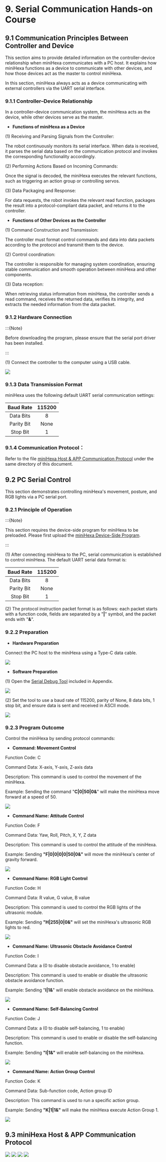 # 9. Serial Communication Hands-on Course

## 9.1 Communication Principles Between Controller and Device

This section aims to provide detailed information on the controller-device relationship when miniHexa communicates with a PC host. It explains how miniHexa functions as a device to communicate with other devices, and how those devices act as the master to control miniHexa.

In this section, miniHexa always acts as a device communicating with external controllers via the UART serial interface.

### 9.1.1 Controller–Device Relationship

In a controller–device communication system, the miniHexa acts as the device, while other devices serve as the master.

* **Functions of miniHexa as a Device**

(1) Receiving and Parsing Signals from the Controller:

The robot continuously monitors its serial interface. When data is received, it parses the serial data based on the communication protocol and invokes the corresponding functionality accordingly.

(2) Performing Actions Based on Incoming Commands:

Once the signal is decoded, the miniHexa executes the relevant functions, such as triggering an action group or controlling servos.

(3) Data Packaging and Response:

For data requests, the robot invokes the relevant read function, packages the result into a protocol-compliant data packet, and returns it to the controller.

* **Functions of Other Devices as the Controller**                                                                                   

(1) Command Construction and Transmission:

The controller must format control commands and data into data packets according to the protocol and transmit them to the device.

(2) Control coordination:                                       

The controller is responsible for managing system coordination, ensuring stable communication and smooth operation between miniHexa and other components.

(3) Data reception:

When retrieving status information from miniHexa, the controller sends a read command, receives the returned data, verifies its integrity, and extracts the needed information from the data packet.

### 9.1.2 Hardware Connection

:::{Note}

Before downloading the program, please ensure that the serial port driver has been installed.

:::

(1) Connect the controller to the computer using a USB cable.

<img class="common_img"  src="../_static/media/chapter_9/section_1/media/image3.jpeg"   />

### 9.1.3 Data Transmission Format

miniHexa uses the following default UART serial communication settings:

| Baud Rate  | 115200 |
| :--------: | :----: |
| Data Bits  |   8    |
| Parity Bit |  None  |
|  Stop Bit  |   1    |

### 9.1.4 Communication Protocol：

Refer to the file [miniHexa Host & APP Communication Protocol](Appendix.md) under the same directory of this document.

## 9.2 PC Serial Control

This section demonstrates controlling miniHexa's movement, posture, and RGB lights via a PC serial port.

### 9.2.1 Principle of Operation

:::{Note}

This section requires the device-side program for miniHexa to be preloaded. Please first upload the [miniHexa Device-Side Program](../_static/source_code/Serial_Communication_Hands_on_Course.zip).

:::

(1) After connecting miniHexa to the PC, serial communication is established to control miniHexa. The default UART serial data format is:

| Baud Rate  | 115200 |
| :--------: | :----: |
| Data Bits  |   8    |
| Parity Bit |  None  |
|  Stop Bit  |   1    |

(2) The protocol instruction packet format is as follows: each packet starts with a function code, fields are separated by a "**\|**" symbol, and the packet ends with "**&**".

### 9.2.2 Preparation

* **Hardware Preparation**

Connect the PC host to the miniHexa using a Type-C data cable.

<img class="common_img"  src="../_static/media/chapter_9/section_2/media/image2.jpeg"   />

* **Software Preparation**

(1) Open the [Serial Debug Tool](Appendix.md) included in Appendix.

<img class="common_img"  src="../_static/media/chapter_9/section_2/media/image3.png"  />

(2) Set the tool to use a baud rate of 115200, parity of None, 8 data bits, 1 stop bit, and ensure data is sent and received in ASCII mode.

<img class="common_img"  src="../_static/media/chapter_9/section_2/media/image4.png"  />

### 9.2.3 Program Outcome

Control the miniHexa by sending protocol commands:

* **Command: Movement Control**

Function Code: C

Command Data: X-axis, Y-axis, Z-axis data

Description: This command is used to control the movement of the miniHexa.

Example: Sending the command "**C\|0\|50\|0&**" will make the miniHexa move forward at a speed of 50.

<img class="common_img"  src="../_static/media/chapter_9/section_2/media/image5.png"  />

* **Command Name: Attitude Control**

Function Code: F

Command Data: Yaw, Roll, Pitch, X, Y, Z data

Description: This command is used to control the attitude of the miniHexa.

Example: Sending **"F\|0\|0\|0\|0\|50\|0&"** will move the miniHexa's center of gravity forward.

<img class="common_img"  src="../_static/media/chapter_9/section_2/media/image6.png"  />

* **Command Name: RGB Light Control**

Function Code: H

Command Data: R value, G value, B value

Description: This command is used to control the RGB lights of the ultrasonic module.

Example: Sending **"H\|255\|0\|0&"** will set the miniHexa's ultrasonic RGB lights to red.

<img class="common_img"  src="../_static/media/chapter_9/section_2/media/image7.png"  />

* **Command Name: Ultrasonic Obstacle Avoidance Control**

Function Code: I

Command Data: a (0 to disable obstacle avoidance, 1 to enable)

Description: This command is used to enable or disable the ultrasonic obstacle avoidance function.

Example: Sending "**I\|1&**" will enable obstacle avoidance on the miniHexa.

<img class="common_img"  src="../_static/media/chapter_9/section_2/media/image8.png"  />

* **Command Name: Self-Balancing Control**

Function Code: J

Command Data: a (0 to disable self-balancing, 1 to enable)

Description: This command is used to enable or disable the self-balancing function.

Example: Sending **"I\|1&"** will enable self-balancing on the miniHexa.

<img class="common_img"  src="../_static/media/chapter_9/section_2/media/image9.png"  />

* **Command Name: Action Group Control**

Function Code: K

Command Data: Sub-function code, Action group ID

Description: This command is used to run a specific action group.

Example: Sending **"K\|1\|1&"** will make the miniHexa execute Action Group 1.

<img class="common_img"  src="../_static/media/chapter_9/section_2/media/image10.png"  />

## 9.3 miniHexa Host & APP Communication Protocol

<img class="common_img"  src="../_static/media/chapter_9/section_3/1.png"  />

<img class="common_img"  src="../_static/media/chapter_9/section_3/2.png"  />

<img class="common_img"  src="../_static/media/chapter_9/section_3/3.png"  />

<img class="common_img"  src="../_static/media/chapter_9/section_3/4.png"  />